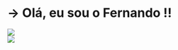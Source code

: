 
# -> Olá, eu sou o Fernando !!

<div> 
  <img heigth="180cm" src="https://github-readme-stats.vercel.app/api?username=FernandoGorski&show_icons=true&theme=merko"> 
</div>

<div> 
  <img heigth="180cm" src="https://github-readme-stats.vercel.app/api/top-langs/?username=FernandoGorski&hide_progress=true">
</div>
